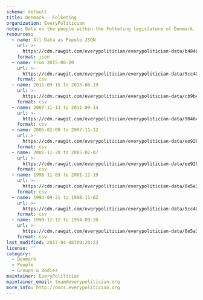```yaml
---
schema: default
title: Denmark — Folketing
organization: EveryPolitician
notes: Data on the people within the Folketing legislature of Denmark.
resources:
  - name: All Data as Popolo JSON
    url: >-
      https://cdn.rawgit.com/everypolitician/everypolitician-data/b4846c5017c89b26d75d73ddd0806e6914729e80/data/Denmark/Folketing/ep-popolo-v1.0.json
    format: json
  - name: From 2015-06-20
    url: >-
      https://cdn.rawgit.com/everypolitician/everypolitician-data/5cc405192b708786e7afc258448f2707b42302da/data/Denmark/Folketing/term-2015.csv
    format: csv
  - name: 2011-09-15 to 2015-06-19
    url: >-
      https://cdn.rawgit.com/everypolitician/everypolitician-data/cb9be1f77b9819dffeb11e7eede4f31a7a73ad50/data/Denmark/Folketing/term-2011.csv
    format: csv
  - name: 2007-11-13 to 2011-09-14
    url: >-
      https://cdn.rawgit.com/everypolitician/everypolitician-data/9046e23bd6d51e385b18c63b6603aa0525156301/data/Denmark/Folketing/term-2007.csv
    format: csv
  - name: 2005-02-08 to 2007-11-12
    url: >-
      https://cdn.rawgit.com/everypolitician/everypolitician-data/ee926de12f45b3166a42656131ca6962ec7377a8/data/Denmark/Folketing/term-2005.csv
    format: csv
  - name: 2001-11-20 to 2005-02-07
    url: >-
      https://cdn.rawgit.com/everypolitician/everypolitician-data/ee926de12f45b3166a42656131ca6962ec7377a8/data/Denmark/Folketing/term-2001.csv
    format: csv
  - name: 1998-11-03 to 2001-11-19
    url: >-
      https://cdn.rawgit.com/everypolitician/everypolitician-data/6e5a39c5774d5e730b1d0e4cda106dfe4c23f3bc/data/Denmark/Folketing/term-1998.csv
    format: csv
  - name: 1994-09-21 to 1998-11-02
    url: >-
      https://cdn.rawgit.com/everypolitician/everypolitician-data/5cc405192b708786e7afc258448f2707b42302da/data/Denmark/Folketing/term-1994.csv
    format: csv
  - name: 1990-12-12 to 1994-09-20
    url: >-
      https://cdn.rawgit.com/everypolitician/everypolitician-data/6e5a39c5774d5e730b1d0e4cda106dfe4c23f3bc/data/Denmark/Folketing/term-1990.csv
    format: csv
last_modified: 2017-04-08T09:28:23
license: ''
category:
  - Denmark
  - People
  - Groups & Bodies
maintainer: EveryPolitician
maintainer_email: team@everypolitician.org
more_info: http://docs.everypolitician.org
---
```

